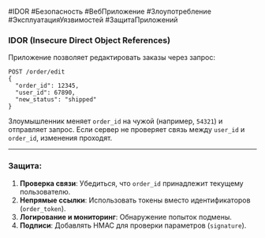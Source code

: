 #IDOR #Безопасность #ВебПриложение #Злоупотребление #ЭксплуатацияУязвимостей #ЗащитаПриложений
### **IDOR (Insecure Direct Object References)**

Приложение позволяет редактировать заказы через запрос:

```http
POST /order/edit
{
  "order_id": 12345,
  "user_id": 67890,
  "new_status": "shipped"
}
```

Злоумышленник меняет `order_id` на чужой (например, `54321`) и отправляет запрос. Если сервер не проверяет связь между `user_id` и `order_id`, изменения проходят.

---

### Защита:

1. **Проверка связи**: Убедиться, что `order_id` принадлежит текущему пользователю.
2. **Непрямые ссылки**: Использовать токены вместо идентификаторов (`order_token`).
3. **Логирование и мониторинг**: Обнаружение попыток подмены.
4. **Подписи**: Добавлять HMAC для проверки параметров (`signature`).